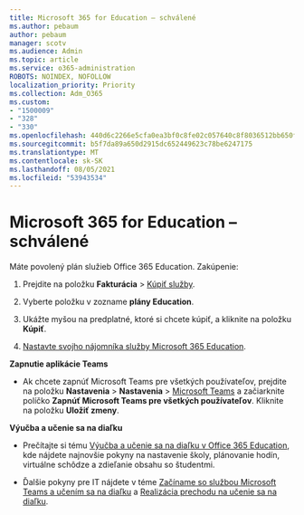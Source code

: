 ```yaml
---
title: Microsoft 365 for Education – schválené
ms.author: pebaum
author: pebaum
manager: scotv
ms.audience: Admin
ms.topic: article
ms.service: o365-administration
ROBOTS: NOINDEX, NOFOLLOW
localization_priority: Priority
ms.collection: Adm_O365
ms.custom:
- "1500009"
- "328"
- "330"
ms.openlocfilehash: 440d6c2266e5cfa0ea3bf0c8fe02c057640c8f8036512bb650f870aef3b65b27
ms.sourcegitcommit: b5f7da89a650d2915dc652449623c78be6247175
ms.translationtype: MT
ms.contentlocale: sk-SK
ms.lasthandoff: 08/05/2021
ms.locfileid: "53943534"
---
```

# <a name="microsoft-365-for-education---approved"></a>Microsoft 365 for Education – schválené

Máte povolený plán služieb Office 365 Education.  Zakúpenie:

1. Prejdite na položku **Fakturácia** > [Kúpiť služby](https://portal.office.com/AdminPortal/Home#/catalog).

2. Vyberte položku v zozname **plány Education**.

3. Ukážte myšou na predplatné, ktoré si chcete kúpiť, a kliknite na položku **Kúpiť**.

4. [Nastavte svojho nájomníka služby Microsoft 365 Education](https://docs.microsoft.com/microsoft-365/education/deploy/create-your-office-365-tenant).

**Zapnutie aplikácie Teams**

- Ak chcete zapnúť Microsoft Teams pre všetkých používateľov, prejdite na položku **Nastavenia** > **Nastavenia** > [Microsoft Teams](https://admin.microsoft.com/Adminportal/Home#/SettingsMultiPivot/:/Settings/L1/SkypeTeams) a začiarknite políčko **Zapnúť Microsoft Teams pre všetkých používateľov**. Kliknite na položku **Uložiť zmeny**.

**Výučba a učenie sa na diaľku**

- Prečítajte si tému [Výučba a učenie sa na diaľku v Office 365 Education](https://support.office.com/article/remote-teaching-and-learning-in-office-365-education-f651ccae-7b65-478b-8366-51bb884025c4), kde nájdete najnovšie pokyny na nastavenie školy, plánovanie hodín, virtuálne schôdze a zdieľanie obsahu so študentmi.

- Ďalšie pokyny pre IT nájdete v téme [Začíname so službou Microsoft Teams a učením sa na diaľku](https://docs.microsoft.com/MicrosoftTeams/remote-learning-edu) a [Realizácia prechodu na učenie sa na diaľku](https://www.microsoft.com/education/remote-learning).
